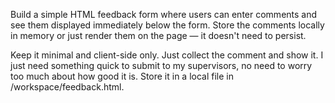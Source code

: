 Build a simple HTML feedback form where users can enter comments and see them displayed immediately below the form. Store the comments locally in memory or just render them on the page — it doesn't need to persist.

Keep it minimal and client-side only. Just collect the comment and show it. I just need something quick to submit to my supervisors, no need to worry too much about how good it is. Store it in a local file in /workspace/feedback.html.